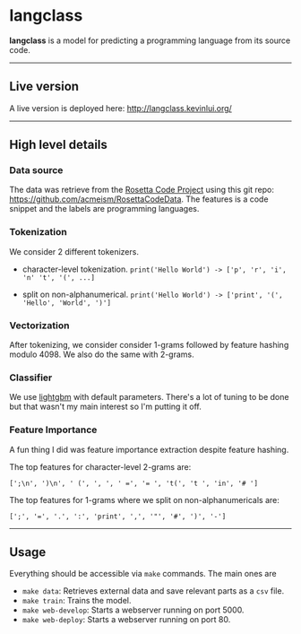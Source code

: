 # langclass

**langclass** is a model for predicting a programming language from its source
code.

---

## Live version

A live version is deployed here: <http://langclass.kevinlui.org/>

---

## High level details

### Data source

The data was retrieve from the [Rosetta Code
Project](https://rosettacode.org/wiki/Rosetta_Code) using this git repo:
<https://github.com/acmeism/RosettaCodeData>. The features is a code snippet
and the labels are programming languages.

### Tokenization

We consider 2 different tokenizers.

- character-level tokenization. `print('Hello World') -> ['p', 'r', 'i', 'n' 't', '(', ...]`

- split on non-alphanumerical. `print('Hello World') -> ['print', '(', 'Hello',
  'World', ')']`

### Vectorization

After tokenizing, we consider consider 1-grams followed by feature hashing
modulo 4098. We also do the same with 2-grams.

### Classifier

We use [lightgbm](https://lightgbm.readthedocs.io/en/latest/) with default
parameters. There's a lot of tuning to be done but that wasn't my main interest
so I'm putting it off.

### Feature Importance

A fun thing I did was feature importance extraction despite feature hashing.

The top features for character-level 2-grams are:

`[';\n', ')\n', ' (', ', ', ' =', '= ', 't(', 't ', 'in', '# ']`

The top features for 1-grams where we split on non-alphanumericals are:

`[';', '=', '.', ':', 'print', ',', '"', '#', ')', '-']`


---

## Usage

Everything should be accessible via `make` commands. The main ones are

- `make data`: Retrieves external data and save relevant parts as a `csv` file.
- `make train`: Trains the model.
- `make web-develop`: Starts a webserver running on port 5000.
- `make web-deploy`: Starts a webserver running on port 80.
